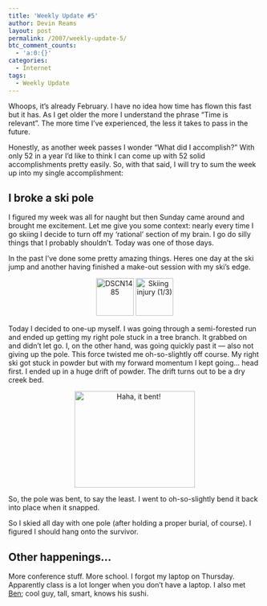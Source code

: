 ```yaml
---
title: 'Weekly Update #5'
author: Devin Reams
layout: post
permalink: /2007/weekly-update-5/
btc_comment_counts:
  - 'a:0:{}'
categories:
  - Internet
tags:
  - Weekly Update
---
```

Whoops, it&#8217;s already February. I have no idea how time has flown this fast but it has. As I get older the more I understand the phrase &#8220;Time is relevant&#8221;. The more time I&#8217;ve experienced, the less it takes to pass in the future.

<!--more-->

Honestly, as another week passes I wonder &#8220;What did I accomplish?&#8221; With only 52 in a year I&#8217;d like to think I can come up with 52 solid accomplishments pretty easily. So, with that said, I will try to sum the week up into my single accomplishment:

## I broke a ski pole

I figured my week was all for naught but then Sunday came around and brought me excitement. Let me give you some context: nearly every time I go skiing I decide to turn off my &#8216;rational&#8217; section of my brain. I go do silly things that I probably shouldn&#8217;t. Today was one of those days.

In the past I&#8217;ve done some pretty amazing things. Heres one day at the ski jump and another having finished a make-out session with my ski&#8217;s edge.

<center>
  <a href="http://www.flickr.com/photos/devdev/332103790/" title="Photo Sharing"><img src="http://farm1.static.flickr.com/162/332103790_77759c2b15_s.jpg" width="75" height="75" alt="DSCN1485" /></a> <a href="http://www.flickr.com/photos/devdev/348405885/" title="Photo Sharing"><img src="http://farm1.static.flickr.com/163/348405885_d5b396e031_s.jpg" width="75" height="75" alt="Skiing injury (1/3)" /></a>
</center>

Today I decided to one-up myself. I was going through a semi-forested run and ended up getting my right pole stuck in a tree branch. It grabbed on and didn&#8217;t let go. I, on the other hand, was going quickly past it &#8212; also not giving up the pole. This force twisted me oh-so-slightly off course. My right ski got stuck in powder but with my forward momentum I kept going&#8230; head first. I ended up in a huge drift of powder. The drift turns out to be a dry creek bed.

<center>
  <a href="http://www.flickr.com/photos/devdev/379770868/" title="Photo Sharing"><img src="http://farm1.static.flickr.com/148/379770868_56f0a6d3c3_m.jpg" width="240" height="192" alt="Haha, it bent!" /></a>
</center>

So, the pole was bent, to say the least. I went to oh-so-slightly bend it back into place when it snapped.

So I skied all day with one pole (after holding a proper burial, of course). I figured I should hang onto the survivor.

## Other happenings&#8230;

More conference stuff. More school. I forgot my laptop on Thursday. Apparently class is a lot longer when you don&#8217;t have a laptop. I also met [Ben][1]; cool guy, tall, smart, knows his sushi.

 [1]: http://bigben.blogs.com/